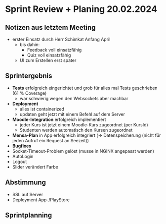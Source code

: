 # Sprint Review + Planing 20.02.2024

## Notizen aus letztem Meeting

- erster Einsatz durch Herr Schimkat Anfang April
  - bis dahin:
    - Feedback voll einsatzfähig
    - Quiz voll einsatzfähig
  - UI zum Erstellen erst später

## Sprintergebnis

- **Tests** erfolgreich eingerichtet und grob für alles mal Tests geschrieben (61 % Coverage)
  - war schwierig wegen den Websockets aber machbar
- **Deployment**
  - alles ist containerized
  - updaten geht jetzt mit einem Befehl auf dem Server
- **Moodle-Integration** erfolgreich implementiert
  - jeder Kurs ist jetzt einem Moodle-Kurs zugeordnet (per KursId)
  - Studenten werden automatisch den Kursen zugeordnet
- **Mensa-Plan** in App erfolgreich integriert (→ Datenspeicherung (nicht für jeden Aufruf ein Request an Seezeit))
- **Bugfixes**
- Socket-Timeout-Problem gelöst (musse in NGINX angepasst werden)
- AutoLogin
- Logout
- Slider verändert Farbe

## Abstimmung

- SSL auf Server
- Deployment App-/PlayStore

## Sprintplanning